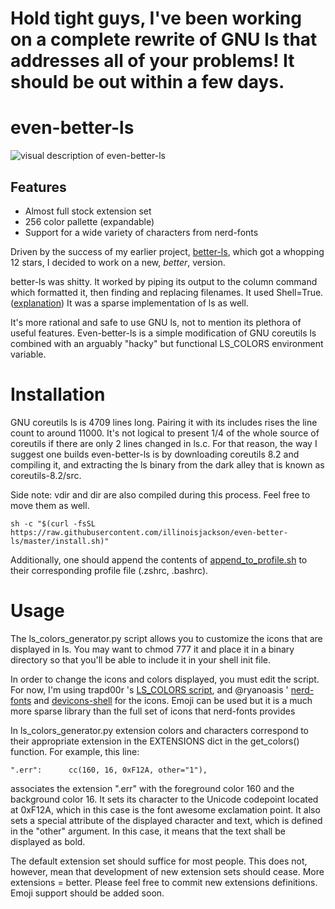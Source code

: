 # Hold tight guys, I've been working on a complete rewrite of GNU ls that addresses all of your problems! It should be out within a few days.

# even-better-ls

![visual description of even-better-ls](http://imgur.com/H0sLGFX.png)

## Features

- Almost full stock extension set
- 256 color pallette (expandable)
- Support for a wide variety of characters from nerd-fonts

Driven by the success of my earlier project, [better-ls](https://github.com/illinoisjackson/better-ls/), which got a whopping 12 stars, I decided to work on a new, *better*, version.

better-ls was shitty. It worked by piping its output to the column command which formatted it, then finding and replacing filenames. It used Shell=True. ([explanation](https://stackoverflow.com/questions/3172470/actual-meaning-of-shell-true-in-subprocess)) It was a sparse implementation of ls as well.

It's more rational and safe to use GNU ls, not to mention its plethora of useful features. Even-better-ls is a simple modification of GNU coreutils ls combined with an arguably "hacky" but functional LS_COLORS environment variable.

# Installation

GNU coreutils ls is 4709 lines long. Pairing it with its includes rises the line count to around 11000. It's not logical to present 1/4 of the whole source of coreutils if there are only 2 lines changed in ls.c. For that reason, the way I suggest one builds even-better-ls is by downloading coreutils 8.2 and compiling it, and extracting the ls binary from the dark alley that is known as coreutils-8.2/src.

Side note: vdir and dir are also compiled during this process. Feel free to move them as well.

```
sh -c "$(curl -fsSL https://raw.githubusercontent.com/illinoisjackson/even-better-ls/master/install.sh)"
```

Additionally, one should append the contents of [append_to_profile.sh](https://raw.githubusercontent.com/illinoisjackson/even-better-ls/master/append_to_profile.sh) to their corresponding profile file (.zshrc, .bashrc).

# Usage

The ls_colors_generator.py script allows you to customize the icons that are displayed in ls. You may want to chmod 777 it and place it in a binary directory so that you'll be able to include it in your shell init file.

In order to change the icons and colors displayed, you must edit the script. For now, I'm using trapd00r 's [LS_COLORS script](https://github.com/trapd00r/LS_COLORS), and @ryanoasis ' [nerd-fonts](http://www.github.com/ryanoasis/nerd-fonts) and [devicons-shell](http://www.github.com/ryanoasis/devicons-shell) for the icons. Emoji can be used but it is a much more sparse library than the full set of icons that nerd-fonts provides

In ls_colors_generator.py extension colors and characters correspond to their appropriate extension in the EXTENSIONS dict in the get_colors() function. For example, this line:

```".err":		cc(160, 16, 0xF12A, other="1"),```

associates the extension ".err" with the foreground color 160 and the background color 16. It sets its character to the Unicode codepoint located at 0xF12A, which in this case is the font awesome exclamation point. It also sets a special attribute of the displayed character and text, which is defined in the "other" argument. In this case, it means that the text shall be displayed as bold.

The default extension set should suffice for most people. This does not, however, mean that development of new extension sets should cease. More extensions = better. Please feel free to commit new extensions definitions. Emoji support should be added soon.
